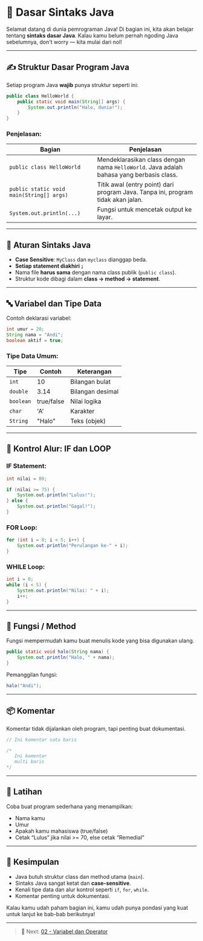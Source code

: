 # 🧠 Dasar Sintaks Java

Selamat datang di dunia pemrograman Java! Di bagian ini, kita akan belajar tentang **sintaks dasar Java**. Kalau kamu belum pernah ngoding Java sebelumnya, don't worry — kita mulai dari nol!

---

## ✍️ Struktur Dasar Program Java

Setiap program Java **wajib** punya struktur seperti ini:

```java
public class HelloWorld {
    public static void main(String[] args) {
        System.out.println("Halo, dunia!");
    }
}
```

### Penjelasan:

| Bagian | Penjelasan |
|-------|------------|
| `public class HelloWorld` | Mendeklarasikan class dengan nama `HelloWorld`. Java adalah bahasa yang berbasis class. |
| `public static void main(String[] args)` | Titik awal (entry point) dari program Java. Tanpa ini, program tidak akan jalan. |
| `System.out.println(...)` | Fungsi untuk mencetak output ke layar. |

---

## 📌 Aturan Sintaks Java

- **Case Sensitive**: `MyClass` dan `myclass` dianggap beda.
- **Setiap statement diakhiri `;`**
- Nama file **harus sama** dengan nama class publik (`public class`).
- Struktur kode dibagi dalam **class → method → statement**.

---

## 🔤 Variabel dan Tipe Data

Contoh deklarasi variabel:

```java
int umur = 20;
String nama = "Andi";
boolean aktif = true;
```

### Tipe Data Umum:

| Tipe | Contoh | Keterangan |
|------|--------|------------|
| `int` | 10 | Bilangan bulat |
| `double` | 3.14 | Bilangan desimal |
| `boolean` | true/false | Nilai logika |
| `char` | 'A' | Karakter |
| `String` | "Halo" | Teks (objek) |

---

## 🔁 Kontrol Alur: IF dan LOOP

### IF Statement:

```java
int nilai = 80;

if (nilai >= 75) {
    System.out.println("Lulus!");
} else {
    System.out.println("Gagal!");
}
```

### FOR Loop:

```java
for (int i = 0; i < 5; i++) {
    System.out.println("Perulangan ke-" + i);
}
```

### WHILE Loop:

```java
int i = 0;
while (i < 5) {
    System.out.println("Nilai: " + i);
    i++;
}
```

---

## 🔧 Fungsi / Method

Fungsi mempermudah kamu buat menulis kode yang bisa digunakan ulang.

```java
public static void halo(String nama) {
    System.out.println("Halo, " + nama);
}
```

Pemanggilan fungsi:

```java
halo("Andi");
```

---

## 📦 Komentar

Komentar tidak dijalankan oleh program, tapi penting buat dokumentasi.

```java
// Ini komentar satu baris

/*
   Ini komentar
   multi baris
*/
```

---

## 🧪 Latihan

Coba buat program sederhana yang menampilkan:

- Nama kamu
- Umur
- Apakah kamu mahasiswa (true/false)
- Cetak “Lulus” jika nilai >= 70, else cetak “Remedial”

---

## 🎯 Kesimpulan

- Java butuh struktur class dan method utama (`main`).
- Sintaks Java sangat ketat dan **case-sensitive**.
- Kenali tipe data dan alur kontrol seperti `if`, `for`, `while`.
- Komentar penting untuk dokumentasi.

Kalau kamu udah paham bagian ini, kamu udah punya pondasi yang kuat untuk lanjut ke bab-bab berikutnya!

---

> 🚀 Next: [02 - Variabel dan Operator](02-variabel-dan-operator.md)
